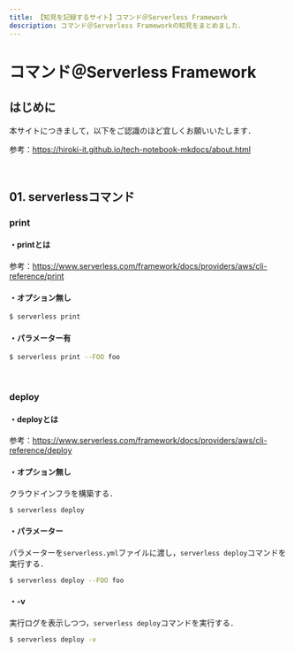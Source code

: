 ```yaml
---
title: 【知見を記録するサイト】コマンド＠Serverless Framework
description: コマンド＠Serverless Frameworkの知見をまとめました．
---
```


# コマンド＠Serverless Framework

## はじめに

本サイトにつきまして，以下をご認識のほど宜しくお願いいたします．

参考：https://hiroki-it.github.io/tech-notebook-mkdocs/about.html

<br>

## 01. serverlessコマンド

### print

#### ・printとは

参考：https://www.serverless.com/framework/docs/providers/aws/cli-reference/print

#### ・オプション無し

```bash
$ serverless print
```

#### ・パラメーター有

```bash
$ serverless print --FOO foo
```

<br>

### deploy

#### ・deployとは

参考：https://www.serverless.com/framework/docs/providers/aws/cli-reference/deploy

#### ・オプション無し

クラウドインフラを構築する．

```bash
$ serverless deploy
```

#### ・パラメーター

パラメーターを```serverless.yml```ファイルに渡し，```serverless deploy```コマンドを実行する．

```bash
$ serverless deploy --FOO foo
```

#### ・-v

実行ログを表示しつつ，```serverless deploy```コマンドを実行する．

```bash
$ serverless deploy -v
```

<br>
